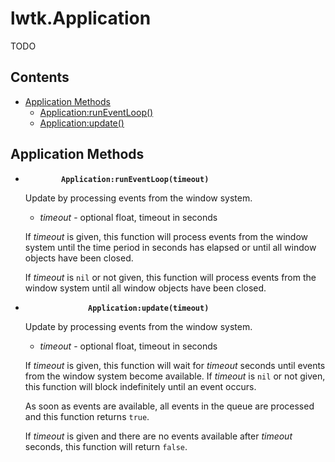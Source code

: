 # lwtk.Application

TODO

<!-- ---------------------------------------------------------------------------------------- -->
##   Contents
<!-- ---------------------------------------------------------------------------------------- -->

   * [Application Methods](#application-methods)
        * [Application:runEventLoop()](#Application_runEventLoop)
        * [Application:update()](#Application_update)

<!-- ---------------------------------------------------------------------------------------- -->


<!-- ---------------------------------------------------------------------------------------- -->
##   Application Methods
<!-- ---------------------------------------------------------------------------------------- -->

* <a id="Application_runEventLoop">**`         Application:runEventLoop(timeout)
  `**</a>

  Update by processing events from the window system.

  * *timeout*  - optional float, timeout in seconds  

  If *timeout* is given, this function will process events from the window system until
  the time period in seconds has elapsed or until all window objects have been closed.

  If *timeout* is `nil` or not given, this function will process events from the window system
  until all window objects have been closed.
  
<!-- ---------------------------------------------------------------------------------------- -->

* <a id="Application_update">**`               Application:update(timeout)
  `**</a>

  Update by processing events from the window system.

  * *timeout*  - optional float, timeout in seconds  

  If *timeout* is given, this function will wait for *timeout* seconds until
  events from the window system become available. If *timeout* is `nil` or not
  given, this function will block indefinitely until an event occurs.

  As soon as events are available, all events in the queue are processed and this function 
  returns `true`.
  
  If *timeout* is given and there are no events available after *timeout*
  seconds, this function will return `false`.
  
<!-- ---------------------------------------------------------------------------------------- -->

<!--lua
    print("Application.md: OK")
-->
